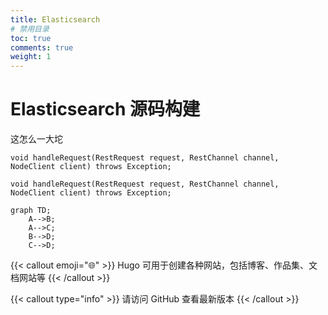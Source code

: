 ```yaml
---
title: Elasticsearch
# 禁用目录
toc: true
comments: true
weight: 1
---
```


# Elasticsearch 源码构建

这怎么一大坨

```[java]
void handleRequest(RestRequest request, RestChannel channel, NodeClient client) throws Exception;
```

```
void handleRequest(RestRequest request, RestChannel channel, NodeClient client) throws Exception;
```

```[mermaid]
graph TD;
    A-->B;
    A-->C;
    B-->D;
    C-->D;
```

{{< callout emoji="🌐" >}}
Hugo 可用于创建各种网站，包括博客、作品集、文档网站等
{{< /callout >}}

{{< callout type="info" >}}
请访问 GitHub 查看最新版本
{{< /callout >}}